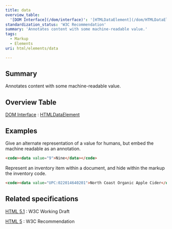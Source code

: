 ```yaml
---
title: data
overview_table:
  '[DOM Interface](/dom/interface)': '[HTMLDataElement](/dom/HTMLDataElement)'
standardization_status: 'W3C Recommendation'
summary: 'Annotates content with some machine-readable value.'
tags:
  - Markup
  - Elements
uri: html/elements/data

---
```

## <span>Summary</span>

Annotates content with some machine-readable value.

## <span>Overview Table</span>

[DOM Interface](/dom/interface)
:   [HTMLDataElement](/dom/HTMLDataElement)

## <span>Examples</span>

Give an alternate representation of a value for humans, but embed the machine readable as an annotation.

``` html
<code><data value="9">Nine</data></code>
```

Represent an inventory item within a document, and hide within the markup the inventory code.

``` html
<code><data value="UPC:022014640201">North Coast Organic Apple Cider</data></code>
```

## <span>Related specifications</span>

[HTML 5.1](http://www.w3.org/TR/html51/text-level-semantics.html#the-data-element)
:   W3C Working Draft

[HTML 5](http://www.w3.org/TR/html5/text-level-semantics.html#the-data-element)
:   W3C Recommendation

